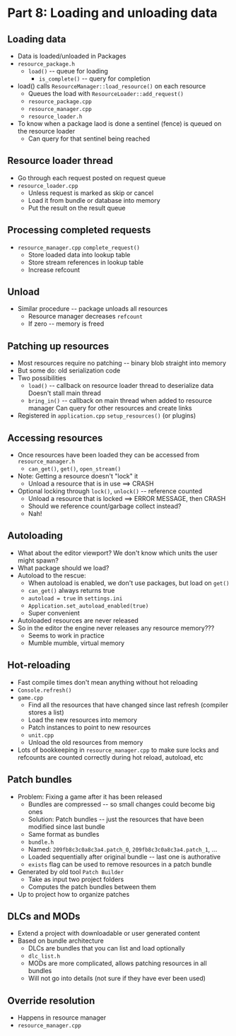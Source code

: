 # Part 8: Loading and unloading data



## Loading data

* Data is loaded/unloaded in Packages
* `resource_package.h`
     * `load()` -- queue for loading
	   * `is_complete()` -- query for completion
* load() calls `ResourceManager::load_resource()` on each resource
	* Queues the load with `ResourceLoader::add_request()`
	* `resource_package.cpp`
	* `resource_manager.cpp`
	* `resource_loader.h`
* To know when a package laod is done a sentinel (fence) is queued on the resource loader
	* Can query for that sentinel being reached



## Resource loader thread

* Go through each request posted on request queue
* `resource_loader.cpp`
	* Unless request is marked as skip or cancel
	* Load it from bundle or database into memory
	* Put the result on the result queue



## Processing completed requests

* `resource_manager.cpp` `complete_request()`
	* Store loaded data into lookup table
	* Store stream references in lookup table
	* Increase refcount



## Unload

* Similar procedure -- package unloads all resources
	* Resource manager decreases `refcount`
	* If zero -- memory is freed



## Patching up resources

* Most resources require no patching -- binary blob straight into memory
* But some do: old serialization code
* Two possibilities
	* `load()` -- callback on resource loader thread to deserialize data
	  Doesn't stall main thread
	* `bring_in()` -- callback on main thread when added to resource manager
	  Can query for other resources and create links
* Registered in `application.cpp` `setup_resources()` (or plugins)



## Accessing resources

* Once resources have been loaded they can be accessed from `resource_manager.h`
	* `can_get()`, `get()`, `open_stream()`
* Note: Getting a resource doesn't "lock" it
	* Unload a resource that is in use ==> CRASH
* Optional locking through `lock()`, `unlock()` -- reference counted
	* Unload a resource that is locked ==> ERROR MESSAGE, then CRASH
	* Should we reference count/garbage collect instead?
	* Nah!



## Autoloading

* What about the editor viewport? We don't know which units the user might spawn?
* What package should we load?
* Autoload to the rescue:
	* When autoload is enabled, we don't use packages, but load on `get()`
	* `can_get()` always returns true
	* `autoload = true` in `settings.ini`
	* `Application.set_autoload_enabled(true)`
	* Super convenient
* Autoloaded resources are never released
* So in the editor the engine never releases any resource memory???
	* Seems to work in practice
	* Mumble mumble, virtual memory


## Hot-reloading

* Fast compile times don't mean anything without hot reloading
* `Console.refresh()`
* `game.cpp`
	* Find all the resources that have changed since last refresh (compiler stores a list)
	* Load the new resources into memory
	* Patch instances to point to new resources
	* `unit.cpp`
	* Unload the old resources from memory
* Lots of bookkeeping in `resource_manager.cpp` to make sure locks and refcounts are
  counted correctly during hot reload, autoload, etc



## Patch bundles

* Problem: Fixing a game after it has been released
	* Bundles are compressed -- so small changes could become big ones
	* Solution: Patch bundles -- just the resources that have been modified since last bundle
	* Same format as bundles
	* `bundle.h`
	* Named: `209fb8c3c0a8c3a4.patch_0`, `209fb8c3c0a8c3a4.patch_1`, ...
	* Loaded sequentially after original bundle -- last one is authorative
	* `exists` flag can be used to remove resources in a patch bundle
* Generated by old tool `Patch Builder`
	* Take as input two project folders
	* Computes the patch bundles between them
* Up to project how to organize patches



## DLCs and MODs

* Extend a project with downloadable or user generated content
* Based on bundle architecture
	* DLCs are bundles that you can list and load optionally
	* `dlc_list.h`
	* MODs are more complicated, allows patching resources in all bundles
	* Will not go into details (not sure if they have ever been used)



## Override resolution

* Happens in resource manager
* `resource_manager.cpp`
